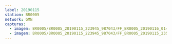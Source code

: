 ```yaml
---
label: 20190115
station: BR0005
network: GMN
capturas:
  - imagem: BR0005/BR0005_20190115_223945_987043/FF_BR0005_20190116_014605_431_0276992.fits_maxpixel.jpg
  - imagem: BR0005/BR0005_20190115_223945_987043/FF_BR0005_20190115_235937_325_0117504.fits_maxpixel.jpg
---
```

